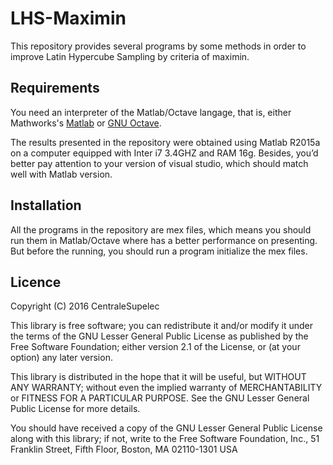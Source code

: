 # LHS-Maximin
This repository provides several programs by some methods in order to improve Latin Hypercube Sampling by criteria of maximin.
## Requirements
You need an interpreter of the Matlab/Octave langage, that is, either Mathworks's [Matlab](http://www.mathworks.com/products/matlab/ "Matlab") or
[GNU Octave](https://www.gnu.org/software/octave/ "GNU Octave").

The results presented in the repository were obtained using Matlab R2015a on a computer equipped with Inter i7 3.4GHZ and RAM 16g. Besides, you’d better pay attention to your version of visual studio, which should match well with Matlab version.
## Installation
All the programs in the repository are mex files, which means you should run them in Matlab/Octave where has a better performance on presenting. But before the running, you should run a program initialize the mex files.
## Licence
Copyright (C) 2016 CentraleSupelec

This library is free software; you can redistribute it and/or
modify it under the terms of the GNU Lesser General Public
License as published by the Free Software Foundation; either
version 2.1 of the License, or (at your option) any later version.

This library is distributed in the hope that it will be useful,
but WITHOUT ANY WARRANTY; without even the implied warranty of
MERCHANTABILITY or FITNESS FOR A PARTICULAR PURPOSE.  See the GNU
Lesser General Public License for more details.

You should have received a copy of the GNU Lesser General Public
License along with this library; if not, write to the Free Software
Foundation, Inc., 51 Franklin Street, Fifth Floor, Boston, MA  02110-1301  USA
